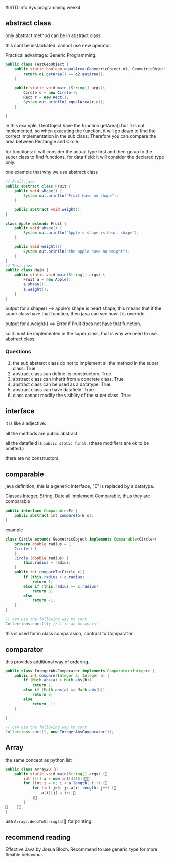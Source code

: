 #ISTD Info Sys programming week4

## abstract class
only abstract method can be in abstract class. 

this cant be instantiated. cannot use new operator.

Practical advantage: Generic Programming.

```java
public class TestGeoObject {
	public static boolean equalArea(GeometricObject o1, GeometricObject o2){
		return o1.getArea() == o2.getArea();
	}
	
	public static void main (String[] args){
		Circle c = new Circle();
		Rect r = new Rect();
		System.out.println( equalArea(r,c));
	}

}
```
In this example, GeoObject have the function getArea() but it is not implemented, so when executing the function, it will go down to find the correct implementation in the sub class. Therefore you can compare the area between Rectangle and Circle.

for functions: it will consider the actual type first and then go up to the super class to find functions.
for data field: it will consider the declared type only.

one example that why we use abstract class
```java
// Fruit.java
public abstract class Fruit {
    public void shape() {
        System.out.println("Fruit have no shape");
    }

    public abstract void weight();
}

class Apple extends Fruit {
    public void shape() {
        System.out.println("Apple's shape is heart shape");
    }

    public void weight(){
        System.out.println("the apple have no weight");
    }
}
// Test.java
public class Main {
    public static void main(String[] args) {
        Fruit a = new Apple();
        a.shape();
        a.weight();
    }
}
```
output for a.shape() ==> apple's shape is heart shape, this means that if the super class have that function, then java can see how it is override.

output for a.weight() ==> Error if Fruit does not have that function.

so it must be implemented in the super class, that is why we need to use abstract class.
### Questions
1. the sub abstarct class do not to implement all the method in the super class. True
2. abstract class can define its constructors. True
3. abstract class can inherit from a concrete class. True
4. abstract class can be used as a datatype. True.
5. abstract class can have datafield. True
6. class cannot modify the visiblity of the super class. True

## interface
it is like a adjective.

all the methods are public abstract.

all the datafield is ```public static final```. (these modifiers are ok to be omitted.)

there are no constructors.

## comparable
java definition, this is a generic interface, "E" is replaced by a datatype.

Classes Integer, String, Date all implement Comparable, thus they are comparable
```java
public interface Comparable<E> {
    public abstract int compareTo(E o);
}
```
example
```java
class Circle extends GeometricObject implements Comparable<Circle>{
	private double radius = 1;
	Circle() {
	}
	Circle (double radius) {
		this.radius = radius;
	}
	public int compareTo(Circle c){
		if (this.radius > c.radius) 
			return 1;
		else if (this.radius == c.radius) 
			return 0;
		else
			return -1;
	}
}

// can use the following way to sort
Collections.sort(l); // l is an ArrayList
```
this is used for in class comparasion, contrast to Comparator.

## comparator
this provides additional way of ordering.
```java
public class IntegerAbsComparator implements Comparator<Integer> {
	public int compare(Integer a, Integer b) {
		if (Math.abs(a) > Math.abs(b)) 
			return 1;
		else if (Math.abs(a) == Math.abs(b))
			return 0;
		else 
			return -1;
	}
	
}

// can use the following way to sort 
Collections.sort(l, new IntegerAbsComparator());
```

## Array
the same concept as python list
```java
public class Array2D {    
	public static void main(String[] args) {        
		int [][] a = new int[4][6];        
		for (int i = 0; i < a.length; i++) {            
			for (int j=0; j< a[i].length; j++) {                
				a[i][j] = i+j;            
			}        
		}
    }
}
```
use ``Arrays.deepToString(a)`` for printing.

## recommend reading

Effective Java by Josua Bloch.
Recommend to use generic type for more flexible behaviour.
